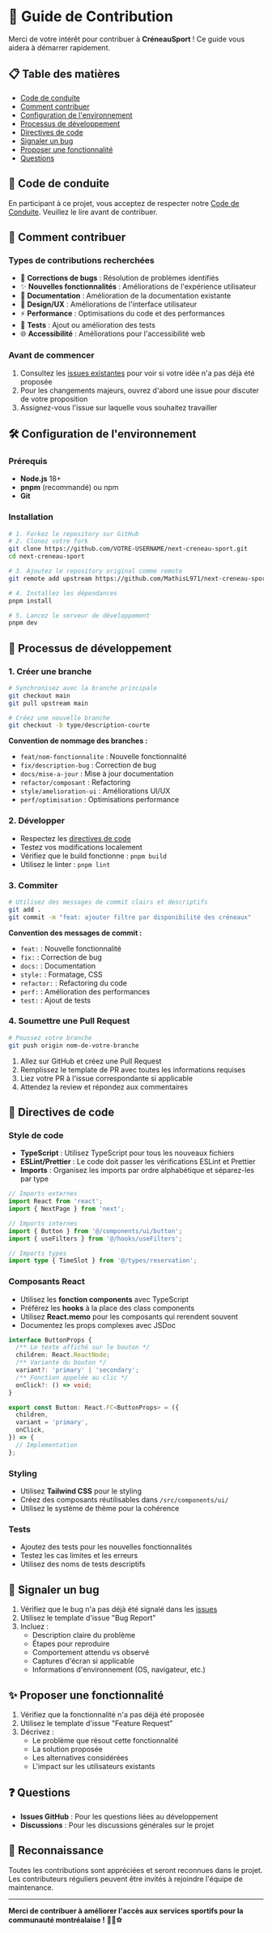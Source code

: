 # 🤝 Guide de Contribution

Merci de votre intérêt pour contribuer à **CréneauSport** ! Ce guide vous aidera à démarrer rapidement.

## 📋 Table des matières

- [Code de conduite](#code-de-conduite)
- [Comment contribuer](#comment-contribuer)
- [Configuration de l'environnement](#configuration-de-lenvironnement)
- [Processus de développement](#processus-de-développement)
- [Directives de code](#directives-de-code)
- [Signaler un bug](#signaler-un-bug)
- [Proposer une fonctionnalité](#proposer-une-fonctionnalité)
- [Questions](#questions)

## 📜 Code de conduite

En participant à ce projet, vous acceptez de respecter notre [Code de Conduite](CODE_OF_CONDUCT.md). Veuillez le lire avant de contribuer.

## 🚀 Comment contribuer

### Types de contributions recherchées

- 🐛 **Corrections de bugs** : Résolution de problèmes identifiés
- ✨ **Nouvelles fonctionnalités** : Améliorations de l'expérience utilisateur
- 📝 **Documentation** : Amélioration de la documentation existante
- 🎨 **Design/UX** : Améliorations de l'interface utilisateur
- ⚡ **Performance** : Optimisations du code et des performances
- 🧪 **Tests** : Ajout ou amélioration des tests
- 🌐 **Accessibilité** : Améliorations pour l'accessibilité web

### Avant de commencer

1. Consultez les [issues existantes](../../issues) pour voir si votre idée n'a pas déjà été proposée
2. Pour les changements majeurs, ouvrez d'abord une issue pour discuter de votre proposition
3. Assignez-vous l'issue sur laquelle vous souhaitez travailler

## 🛠️ Configuration de l'environnement

### Prérequis

- **Node.js** 18+
- **pnpm** (recommandé) ou npm
- **Git**

### Installation

```bash
# 1. Forkez le repository sur GitHub
# 2. Clonez votre fork
git clone https://github.com/VOTRE-USERNAME/next-creneau-sport.git
cd next-creneau-sport

# 3. Ajoutez le repository original comme remote
git remote add upstream https://github.com/MathisL971/next-creneau-sport.git

# 4. Installez les dépendances
pnpm install

# 5. Lancez le serveur de développement
pnpm dev
```

## 🔄 Processus de développement

### 1. Créer une branche

```bash
# Synchronisez avec la branche principale
git checkout main
git pull upstream main

# Créez une nouvelle branche
git checkout -b type/description-courte
```

**Convention de nommage des branches :**

- `feat/nom-fonctionnalite` : Nouvelle fonctionnalité
- `fix/description-bug` : Correction de bug
- `docs/mise-a-jour` : Mise à jour documentation
- `refactor/composant` : Refactoring
- `style/amelioration-ui` : Améliorations UI/UX
- `perf/optimisation` : Optimisations performance

### 2. Développer

- Respectez les [directives de code](#directives-de-code)
- Testez vos modifications localement
- Vérifiez que le build fonctionne : `pnpm build`
- Utilisez le linter : `pnpm lint`

### 3. Commiter

```bash
# Utilisez des messages de commit clairs et descriptifs
git add .
git commit -m "feat: ajouter filtre par disponibilité des créneaux"
```

**Convention des messages de commit :**

- `feat:` : Nouvelle fonctionnalité
- `fix:` : Correction de bug
- `docs:` : Documentation
- `style:` : Formatage, CSS
- `refactor:` : Refactoring du code
- `perf:` : Amélioration des performances
- `test:` : Ajout de tests

### 4. Soumettre une Pull Request

```bash
# Poussez votre branche
git push origin nom-de-votre-branche
```

1. Allez sur GitHub et créez une Pull Request
2. Remplissez le template de PR avec toutes les informations requises
3. Liez votre PR à l'issue correspondante si applicable
4. Attendez la review et répondez aux commentaires

## 📝 Directives de code

### Style de code

- **TypeScript** : Utilisez TypeScript pour tous les nouveaux fichiers
- **ESLint/Prettier** : Le code doit passer les vérifications ESLint et Prettier
- **Imports** : Organisez les imports par ordre alphabétique et séparez-les par type

```typescript
// Imports externes
import React from 'react';
import { NextPage } from 'next';

// Imports internes
import { Button } from '@/components/ui/button';
import { useFilters } from '@/hooks/useFilters';

// Imports types
import type { TimeSlot } from '@/types/reservation';
```

### Composants React

- Utilisez les **fonction components** avec TypeScript
- Préférez les **hooks** à la place des class components
- Utilisez **React.memo** pour les composants qui rerendent souvent
- Documentez les props complexes avec JSDoc

```typescript
interface ButtonProps {
  /** Le texte affiché sur le bouton */
  children: React.ReactNode;
  /** Variante du bouton */
  variant?: 'primary' | 'secondary';
  /** Fonction appelée au clic */
  onClick?: () => void;
}

export const Button: React.FC<ButtonProps> = ({
  children,
  variant = 'primary',
  onClick,
}) => {
  // Implementation
};
```

### Styling

- Utilisez **Tailwind CSS** pour le styling
- Créez des composants réutilisables dans `/src/components/ui/`
- Utilisez le système de thème pour la cohérence

### Tests

- Ajoutez des tests pour les nouvelles fonctionnalités
- Testez les cas limites et les erreurs
- Utilisez des noms de tests descriptifs

## 🐛 Signaler un bug

1. Vérifiez que le bug n'a pas déjà été signalé dans les [issues](../../issues)
2. Utilisez le template d'issue "Bug Report"
3. Incluez :
   - Description claire du problème
   - Étapes pour reproduire
   - Comportement attendu vs observé
   - Captures d'écran si applicable
   - Informations d'environnement (OS, navigateur, etc.)

## ✨ Proposer une fonctionnalité

1. Vérifiez que la fonctionnalité n'a pas déjà été proposée
2. Utilisez le template d'issue "Feature Request"
3. Décrivez :
   - Le problème que résout cette fonctionnalité
   - La solution proposée
   - Les alternatives considérées
   - L'impact sur les utilisateurs existants

## ❓ Questions

- **Issues GitHub** : Pour les questions liées au développement
- **Discussions** : Pour les discussions générales sur le projet

## 🙏 Reconnaissance

Toutes les contributions sont appréciées et seront reconnues dans le projet. Les contributeurs réguliers peuvent être invités à rejoindre l'équipe de maintenance.

---

**Merci de contribuer à améliorer l'accès aux services sportifs pour la communauté montréalaise !** 🏒🏀⚽
